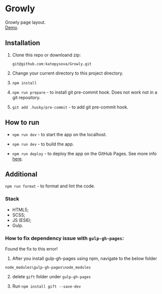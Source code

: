 # Growly

Growly page layout.  
[Demo](https://katepysova.github.io/Growly/).

## Installation

1. Clone this repo or downloand zip:

   `git@github.com:katepysova/Growly.git`

2. Change your current directory to this project directory.

3. `npm install`

4. `npm run prepare` - to install git pre-commit hook. Does not work not in a git repository.

5. `git add .husky/pre-commit` - to add git pre-commit hook.

## How to run

- `npm run dev` - to start the app on the localhost.

- `npm run dev` - to build the app.

- `npm run deploy` - to deploy the app on the GitHub Pages. See more info [here](https://medium.com/superhighfives/deploying-to-github-pages-with-gulp-c06efc527de8).

## Additional

`npm run format` - to format and lint the code.

### Stack

- HTML5;
- SCSS;
- JS (ES6);
- Gulp.

### How to fix dependency issue with `gulp-gh-pages`:

Found the fix to this error!

1. After you install gulp-gh-pages using npm, navigate to the below folder

`node_modules\gulp-gh-pages\node_modules`

2. delete `gift` folder under `gulp-gh-pages`

3. Run `npm install gift --save-dev`
